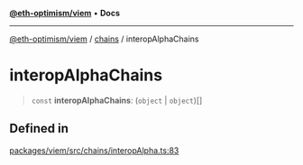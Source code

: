 [**@eth-optimism/viem**](../../README.md) • **Docs**

***

[@eth-optimism/viem](../../README.md) / [chains](../README.md) / interopAlphaChains

# interopAlphaChains

> `const` **interopAlphaChains**: (`object` \| `object`)[]

## Defined in

[packages/viem/src/chains/interopAlpha.ts:83](https://github.com/ethereum-optimism/ecosystem/blob/9a896f86e34c9a727d55fa4358d5403a7c25770a/packages/viem/src/chains/interopAlpha.ts#L83)
